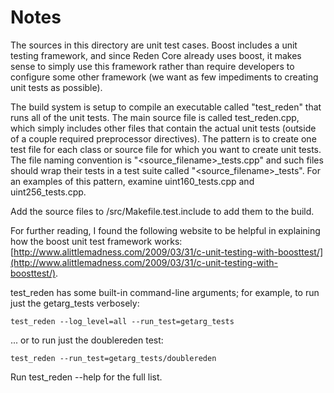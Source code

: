 # Notes
The sources in this directory are unit test cases.  Boost includes a
unit testing framework, and since Reden Core already uses boost, it makes
sense to simply use this framework rather than require developers to
configure some other framework (we want as few impediments to creating
unit tests as possible).

The build system is setup to compile an executable called "test_reden"
that runs all of the unit tests.  The main source file is called
test_reden.cpp, which simply includes other files that contain the
actual unit tests (outside of a couple required preprocessor
directives).  The pattern is to create one test file for each class or
source file for which you want to create unit tests.  The file naming
convention is "<source_filename>_tests.cpp" and such files should wrap
their tests in a test suite called "<source_filename>_tests".  For an
examples of this pattern, examine uint160_tests.cpp and
uint256_tests.cpp.

Add the source files to /src/Makefile.test.include to add them to the build.

For further reading, I found the following website to be helpful in
explaining how the boost unit test framework works:
[http://www.alittlemadness.com/2009/03/31/c-unit-testing-with-boosttest/](http://www.alittlemadness.com/2009/03/31/c-unit-testing-with-boosttest/).

test_reden has some built-in command-line arguments; for
example, to run just the getarg_tests verbosely:

    test_reden --log_level=all --run_test=getarg_tests

... or to run just the doublereden test:

    test_reden --run_test=getarg_tests/doublereden

Run  test_reden --help   for the full list.


